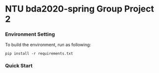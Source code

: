 # NTU bda2020-spring Group Project 2  

### Environment Setting  
To build the environment, run as following:

```
pip install -r requirements.txt
```
  
### Quick Start



